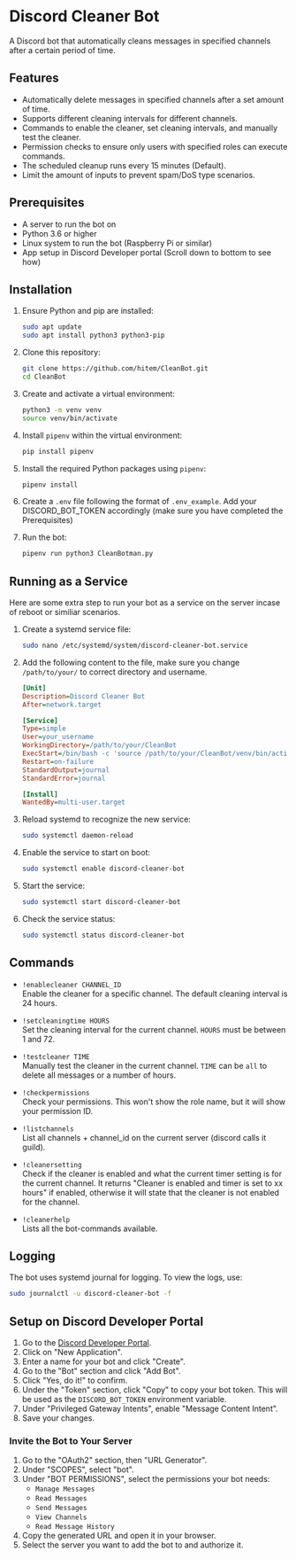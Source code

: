 # Discord Cleaner Bot

A Discord bot that automatically cleans messages in specified channels after a certain period of time.

## Features

- Automatically delete messages in specified channels after a set amount of time.
- Supports different cleaning intervals for different channels.
- Commands to enable the cleaner, set cleaning intervals, and manually test the cleaner.
- Permission checks to ensure only users with specified roles can execute commands.
- The scheduled cleanup runs every 15 minutes (Default).
- Limit the amount of inputs to prevent spam/DoS type scenarios.

## Prerequisites

- A server to run the bot on
- Python 3.6 or higher
- Linux system to run the bot (Raspberry Pi or similar)
- App setup in Discord Developer portal (Scroll down to bottom to see how)

## Installation

1. Ensure Python and pip are installed:
    ```sh
    sudo apt update
    sudo apt install python3 python3-pip
    ```

2. Clone this repository:
    ```sh
    git clone https://github.com/hitem/CleanBot.git
    cd CleanBot
    ```

3. Create and activate a virtual environment:
    ```sh
    python3 -m venv venv
    source venv/bin/activate
    ```

4. Install `pipenv` within the virtual environment:
    ```sh
    pip install pipenv
    ```

5. Install the required Python packages using `pipenv`:
    ```sh
    pipenv install
    ```

6. Create a `.env` file following the format of `.env_example`. Add your DISCORD_BOT_TOKEN accordingly (make sure you have completed the Prerequisites)

7. Run the bot:
    ```sh
    pipenv run python3 CleanBotman.py
    ```

## Running as a Service
Here are some extra step to run your bot as a service on the server incase of reboot or similiar scenarios.

1. Create a systemd service file:
    ```sh
    sudo nano /etc/systemd/system/discord-cleaner-bot.service
    ```

2. Add the following content to the file, make sure you change `/path/to/your/` to correct directory and username.
    ```ini
    [Unit]
    Description=Discord Cleaner Bot
    After=network.target
    
    [Service]
    Type=simple
    User=your_username
    WorkingDirectory=/path/to/your/CleanBot
    ExecStart=/bin/bash -c 'source /path/to/your/CleanBot/venv/bin/activate && pipenv run python3 /path/to/your/CleanBot/CleanBotman.py'
    Restart=on-failure
    StandardOutput=journal
    StandardError=journal
    
    [Install]
    WantedBy=multi-user.target
    ```

3. Reload systemd to recognize the new service:
    ```sh
    sudo systemctl daemon-reload
    ```

4. Enable the service to start on boot:
    ```sh
    sudo systemctl enable discord-cleaner-bot
    ```

5. Start the service:
    ```sh
    sudo systemctl start discord-cleaner-bot
    ```

6. Check the service status:
    ```sh
    sudo systemctl status discord-cleaner-bot
    ```

## Commands

- `!enablecleaner CHANNEL_ID`  
  Enable the cleaner for a specific channel. The default cleaning interval is 24 hours.

- `!setcleaningtime HOURS`  
  Set the cleaning interval for the current channel. `HOURS` must be between 1 and 72.

- `!testcleaner TIME`  
  Manually test the cleaner in the current channel. `TIME` can be `all` to delete all messages or a number of hours.

- `!checkpermissions`  
  Check your permissions. This won't show the role name, but it will show your permission ID.

- `!listchannels`  
  List all channels + channel_id on the current server (discord calls it guild).

- `!cleanersetting`  
  Check if the cleaner is enabled and what the current timer setting is for the current channel. It returns "Cleaner is enabled and timer is set to xx hours" if enabled, otherwise it will state that the cleaner is not enabled for the channel.

- `!cleanerhelp`  
  Lists all the bot-commands available.

## Logging

The bot uses systemd journal for logging. To view the logs, use:
```sh
sudo journalctl -u discord-cleaner-bot -f
```


## Setup on Discord Developer Portal

1. Go to the [Discord Developer Portal](https://discord.com/developers/applications).
2. Click on "New Application".
3. Enter a name for your bot and click "Create".
4. Go to the "Bot" section and click "Add Bot".
5. Click "Yes, do it!" to confirm.
6. Under the "Token" section, click "Copy" to copy your bot token. This will be used as the `DISCORD_BOT_TOKEN` environment variable.
7. Under "Privileged Gateway Intents", enable "Message Content Intent".
8. Save your changes.

### Invite the Bot to Your Server

1. Go to the "OAuth2" section, then "URL Generator".
2. Under "SCOPES", select "bot".
3. Under "BOT PERMISSIONS", select the permissions your bot needs:
    - `Manage Messages`
    - `Read Messages`
    - `Send Messages`
    - `View Channels`
    - `Read Message History`
4. Copy the generated URL and open it in your browser.
5. Select the server you want to add the bot to and authorize it.


